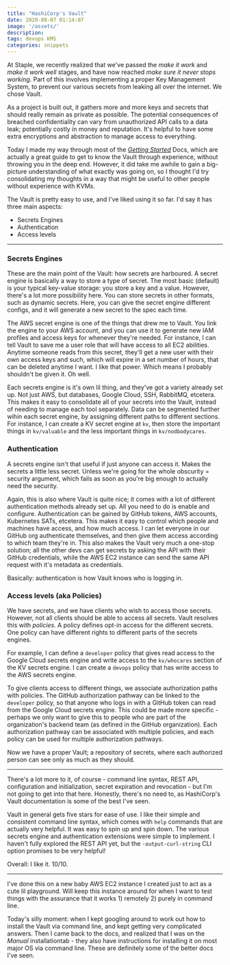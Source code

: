 ```yaml
---
title: "HashiCorp's Vault"
date: 2020-08-07 01:14:07
image: '/assets/'
description:
tags: devops KMS
categories: snippets
---
```


At Staple, we recently realized that we've passed the *make it work* and  *make it work well* stages, and have now reached *make sure it never stops working*. Part of this involves implementing a proper Key Management System, to prevent our various secrets from leaking all over the internet.  We chose Vault.



As a project is built out, it gathers more and more keys and secrets that should really remain as private as possible. The potential consequences of breached confidentiality can vary from unauthorized API calls to a data leak; potentially costly in money and reputation. It's helpful to have some extra encryptions and abstraction to manage access to everything.

Today I made my way through most of the *[Getting Started](https://learn.hashicorp.com/collections/vault/getting-started)* Docs, which are actually a great guide to get to know the Vault through experience, without throwing you in the deep end. However, it did take me awhile to gain a big-picture understanding of what exactly was going on, so I thought I'd try consolidating my thoughts in a way that might be useful to other people without experience with KVMs.

The Vault is pretty easy to use, and I've liked using it so far. I'd say it has three main aspects:

* Secrets Engines
* Authentication
* Access levels

<hr>

### Secrets Engines

These are the main point of the Vault: how secrets are harboured. A secret engine is basically a way to store a type of secret. The most basic (default) is your typical key-value storage: you store a key and a value. However, there's a lot more possibility here. You can store secrets in other formats, such as dynamic secrets. Here, you can give the secret engine different configs, and it will generate a new secret to the spec each time.

The AWS secret engine is one of the things that drew me to Vault. You link the engine to your AWS account, and you can use it to generate new IAM profiles and access keys for whenever they're needed. For instance, I can tell Vault to save me a user role that will have access to all EC2 abilities. Anytime someone reads from this secret, they'll get a new user with their own access keys and such, which will expire in a set number of hours, that can be deleted anytime I want. I like that power. Which means I probably shouldn't be given it. Oh well.

Each secrets engine is it's own lil thing, and they've got a variety already set up. Not just AWS, but databases, Google Cloud, SSH, RabbitMQ, etcetera. This makes it easy to consolidate all of your secrets into the Vault, instead of needing to manage each tool separately. Data can be segmented further wihin each secret engine, by assigning different paths to different sections. For instance, I can create a KV secret engine at `kv`, then store the important things in `kv/valuable` and the less important things in `kv/nodbodycares`.

### Authentication

A secrets engine isn't that useful if just anyone can access it. Makes the secrets a little less secret. Unless we're going for the whole obscurity = security argument, which fails as soon as you're big enough to actually need the security.

Again, this is also where Vault is quite nice; it comes with a lot of different authentication methods already set up. All you need to do is enable and configure. Authentication can be gained by GitHub tokens, AWS accounts, Kubernetes SATs, etcetera. This makes it easy to control which people and machines have access, and how much access. I can let everyone in our GitHub org authenticate themselves, and then give them access according to which team they're in. This also makes the Vault very much a one-stop solution; all the other devs can get secrets by asking the API with their GitHub credentials, while the AWS EC2 instance can send the same API request with it's metadata as credentials.

Basically: authentication is how Vault knows who is logging in. 

### Access levels (aka Policies)

We have secrets, and we have clients who wish to access those secrets. However, not all clients should be able to access all secrets. Vault resolves this with *policies*. A policy defines opt-in access for the different secrets. One policy can have different rights to different parts of the secrets engines.

For example, I can define a `developer` policy that gives read access to the Google Cloud secrets engine and write access to the `kv/whocares` section of the KV secrets engine. I can create a `devops` policy that has write access to the AWS secrets engine.

To give clients access to different things, we associate authorization paths with policies. The GitHub authorization pathway can be linked to the `developer` policy, so that anyone who logs in with a GitHub token can read from the Google Cloud secrets engine. This could be made more specific - perhaps we only want to give this to people who are part of the organization's backend team (as defined in the GitHub organization). Each authorization pathway can be associated with multiple policies, and each policy can be used for multiple authorization pathways.

Now we have a proper Vault; a repository of secrets, where each authorized person can see only as much as they should.

<hr>

There's a lot more to it, of course - command line syntax, REST API, configuration and initialization, secret expiration and revocation - but I'm not going to get into that here. Honestly, there's no need to, as HashiCorp's Vault documentation is some of the best I've seen. 

Vault in general gets five stars for ease of use. I like their simple and consistent command line syntax, which comes with `help` commands that are actually very helpful. It was easy to spin up and spin down. The various secrets engine and authentication extensions were simple to implement. I haven't fully explored the REST API yet, but the `-output-curl-string` CLI option promises to be very helpful!

Overall: I like it. 10/10.

<hr>

I've done this on a new baby AWS EC2 instance I created just to act as a cute lil playground. Will keep this instance around for when I want to test things with the assurance that it works 1) remotely 2) purely in command line.

Today's silly moment: when I kept googling around to work out how to install the Vault via command line, and kept getting very complicated answers. Then I came back to the docs, and realized that I was on the *Manual* installationtab - they also have instructions for installing it on most major OS via command line. These are definitely some of the better docs I've seen.